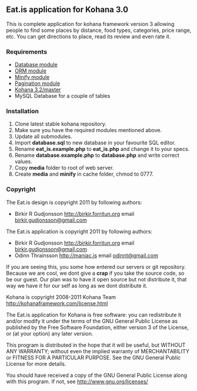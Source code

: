 ## Eat.is application for Kohana 3.0

This is complete application for kohana framework version 3 allowing people to find some places by distance, food types, categories, price range, etc. You can get directions to place, read its review and even rate it.

### Requirements

* [Database module](http://github.com/kohana/database)
* [ORM module](http://github.com/kohana/orm)
* [Minify module](http://github.com/ryross/minify)
* [Pagination module](http://github.com/kohana/pagination)
* [Kohana 3.2/master](http://github.com/kohana/kohana)
* MySQL Database for a couple of tables

### Installation

1. Clone latest stable kohana repository.
2. Make sure you have the required modules mentioned above.
3. Update all submodules.
4. Import __database.sql__ to new database in your favourite SQL editor.
5. Rename __eat_is.example.php__ to __eat_is.php__ and change it to your specs.
6. Rename __database.example.php__ to __database.php__ and write correct values.
7. Copy __media__ folder to root of web server.
8. Create __media__ and __minify__ in cache folder, chmod to 0777.

### Copyright

The Eat.is design is copyright 2011 by following authors:

* Birkir R Gudjonsson http://birkir.forritun.org email birkir.gudjonsson@gmail.com

The Eat.is application is copyright 2011 by following authors:

* Birkir R Gudjonsson http://birkir.forritun.org email birkir.gudjonsson@gmail.com
* Odinn Thrainsson http://maniac.is email odinnt@gmail.com

If you are seeing this, you some how entered our servers or git repository. Because we are cool, we dont give a __crap__ if you take the source code, so be our guest. Our plan was to have it open source but not distribute it, that way we have it for our self as long as we dont distribute it.

Kohana is copyright 2008-2011 Kohana Team http://kohanaframework.com/license.html

The Eat.is application for Kohana is free software: you can redistribute it and/or modify it under the terms of the GNU General Public License as published by the Free Software Foundation, either version 3 of the License, or (at your option) any later version.

This program is distributed in the hope that it will be useful, but WITHOUT ANY WARRANTY; without even the implied warranty of MERCHANTABILITY or FITNESS FOR A PARTICULAR PURPOSE. See the GNU General Public License for more details.

You should have received a copy of the GNU General Public License along with this program. If not, see http://www.gnu.org/licenses/
